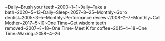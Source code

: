 ~Daily~Brush your teeth~2000~1~1~Daily~Take a bath~2020~5~13~Daily~Sleep~2057~8~25~Monthly~Go to dentist~2005~3~5~Monthly~Performance review~2008~2~7~Monthly~Call Mother~2017~5~10~One Time~Get wisdom teeth removed~2007~8~18~One Time~Meet K for coffee~2015~4~18~One Time~Waxing~2058~4~26